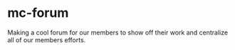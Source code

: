 # mc-forum
Making a cool forum for our members to show off their work and centralize all of our members efforts.
